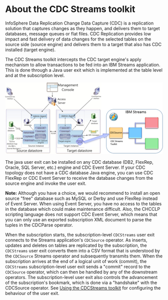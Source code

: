 # About the CDC Streams toolkit
InfoSphere Data Replication Change Data Capture (CDC) is a replication solution that captures changes as they happen, and delivers them to target databases, message queues or flat files. CDC Replication provides low impact and fast delivery of data changes for the selected tables on the source side (source engine) and delivers them to a target that also has CDC installed (target engine).

The CDC Streams toolkit intercepts the CDC target engine's apply mechanism to allow transactions to be fed into an IBM Streams application. This is done through a Java user exit which is implemented at the table level and at the subscription level.

![CDC Architecture](Images/CDC_Streams_Architecture.png)

The java user exit can be installed on any CDC database (DB2, FlexRep, Oracle, SQL Server, etc.) engine and CDC Event Server. If your CDC topology does not have a CDC database Java engine, you can use CDC FlexRep or CDC Event Server to receive the database changes from the source engine and invoke the user exit.

**Note:** Although you have a choice, we would recommend to install an open source "free" database such as MySQL or Derby and use FlexRep instead of Event Server. When using Event Server, you have no access to the tables in the database which could make maintenance difficult. Also, the CHCCLP scripting language does not support CDC Event Server, which means that you can only use an exported subscription XML document to parse the tuples in the CDCParse operator.

When the subscription starts, the subscription-level `CDCStreams` user exit connects to the Streams application's `CDCSource` operator. As inserts, updates and deletes on tables are replicated by the subscription, the `CDCStreams` user exit converts them into a CSV format that is understood by the `CDCSource` Streams operator and subsequently transmits them. When the subscription arrives at the end of a logical unit of work (commit), the `CDCStreams` subscription-level user exit sends a "commit" record to the `CDCSource` operator, which can then be handled by any of the downstream operators. The subscription-level user exit also controls the advancement of the subscription's bookmark, which is done via a "handshake" with the CDCSource operator. See [Using the CDCStreams toolkit](Usage.md) for configuring the behaviour of the user exit. 

